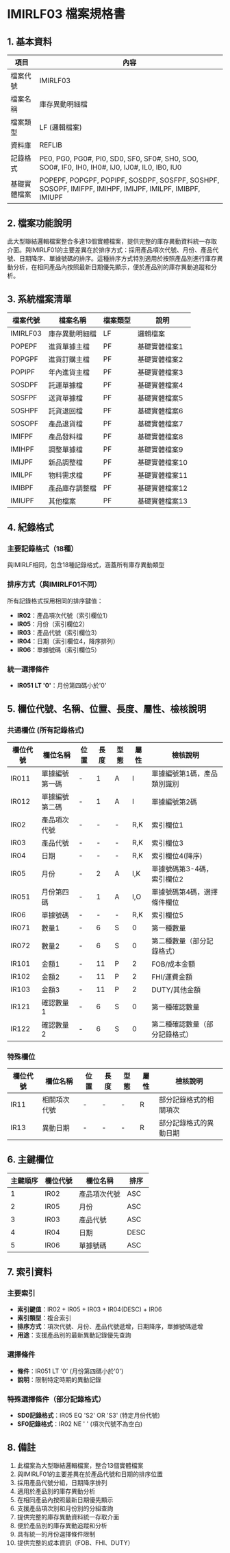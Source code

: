 # IMIRLF03 檔案規格書

## 1. 基本資料

| 項目 | 內容 |
|------|------|
| 檔案代號 | IMIRLF03 |
| 檔案名稱 | 庫存異動明細檔 |
| 檔案類型 | LF (邏輯檔案) |
| 資料庫 | REFLIB |
| 記錄格式 | PE0, PG0, PG0#, PI0, SD0, SF0, SF0#, SH0, SO0, SO0#, IF0, IH0, IH0#, IJ0, IJ0#, IL0, IB0, IU0 |
| 基礎實體檔案 | POPEPF, POPGPF, POPIPF, SOSDPF, SOSFPF, SOSHPF, SOSOPF, IMIFPF, IMIHPF, IMIJPF, IMILPF, IMIBPF, IMIUPF |

## 2. 檔案功能說明

此大型聯結邏輯檔案整合多達13個實體檔案，提供完整的庫存異動資料統一存取介面。與IMIRLF01的主要差異在於排序方式：採用產品項次代號、月份、產品代號、日期降序、單據號碼的排序。這種排序方式特別適用於按照產品別進行庫存異動分析，在相同產品內按照最新日期優先顯示，便於產品別的庫存異動追蹤和分析。

## 3. 系統檔案清單

| 檔案代號 | 檔案名稱 | 檔案類型 | 說明 |
|----------|----------|----------|------|
| IMIRLF03 | 庫存異動明細檔 | LF | 邏輯檔案 |
| POPEPF | 進貨單據主檔 | PF | 基礎實體檔案1 |
| POPGPF | 進貨訂購主檔 | PF | 基礎實體檔案2 |
| POPIPF | 年內進貨主檔 | PF | 基礎實體檔案3 |
| SOSDPF | 託運單據檔 | PF | 基礎實體檔案4 |
| SOSFPF | 送貨單據檔 | PF | 基礎實體檔案5 |
| SOSHPF | 託貨退回檔 | PF | 基礎實體檔案6 |
| SOSOPF | 產品退貨檔 | PF | 基礎實體檔案7 |
| IMIFPF | 產品發料檔 | PF | 基礎實體檔案8 |
| IMIHPF | 調整單據檔 | PF | 基礎實體檔案9 |
| IMIJPF | 新品調整檔 | PF | 基礎實體檔案10 |
| IMILPF | 物料需求檔 | PF | 基礎實體檔案11 |
| IMIBPF | 產品庫存調整檔 | PF | 基礎實體檔案12 |
| IMIUPF | 其他檔案 | PF | 基礎實體檔案13 |

## 4. 紀錄格式

### 主要記錄格式（18種）
與IMIRLF相同，包含18種記錄格式，涵蓋所有庫存異動類型

### 排序方式（與IMIRLF01不同）
所有記錄格式採用相同的排序鍵值：
- **IR02**：產品項次代號（索引欄位1）
- **IR05**：月份（索引欄位2）
- **IR03**：產品代號（索引欄位3）
- **IR04**：日期（索引欄位4，降序排列）
- **IR06**：單據號碼（索引欄位5）

### 統一選擇條件
- **IR051 LT '0'**：月份第四碼小於'0'

## 5. 欄位代號、名稱、位置、長度、屬性、檢核說明

### 共通欄位 (所有記錄格式)
| 欄位代號 | 欄位名稱 | 位置 | 長度 | 型態 | 屬性 | 檢核說明 |
|----------|----------|------|------|------|----------|----------|
| IR011 | 單據編號第一碼 | - | 1 | A | I | 單據編號第1碼，產品類別識別 |
| IR012 | 單據編號第二碼 | - | 1 | A | I | 單據編號第2碼 |
| IR02 | 產品項次代號 | - | - | - | R,K | 索引欄位1 |
| IR03 | 產品代號 | - | - | - | R,K | 索引欄位3 |
| IR04 | 日期 | - | - | - | R,K | 索引欄位4(降序) |
| IR05 | 月份 | - | 2 | A | I,K | 單據號碼第3-4碼，索引欄位2 |
| IR051 | 月份第四碼 | - | 1 | A | I,O | 單據號碼第4碼，選擇條件欄位 |
| IR06 | 單據號碼 | - | - | - | R,K | 索引欄位5 |
| IR071 | 數量1 | - | 6 | S | 0 | 第一種數量 |
| IR072 | 數量2 | - | 6 | S | 0 | 第二種數量（部分記錄格式） |
| IR101 | 金額1 | - | 11 | P | 2 | FOB/成本金額 |
| IR102 | 金額2 | - | 11 | P | 2 | FHI/運費金額 |
| IR103 | 金額3 | - | 11 | P | 2 | DUTY/其他金額 |
| IR121 | 確認數量1 | - | 6 | S | 0 | 第一種確認數量 |
| IR122 | 確認數量2 | - | 6 | S | 0 | 第二種確認數量（部分記錄格式） |

### 特殊欄位
| 欄位代號 | 欄位名稱 | 位置 | 長度 | 型態 | 屬性 | 檢核說明 |
|----------|----------|------|------|------|----------|----------|
| IR11 | 相關項次代號 | - | - | - | R | 部分記錄格式的相關項次 |
| IR13 | 異動日期 | - | - | - | R | 部分記錄格式的異動日期 |

## 6. 主鍵欄位

| 主鍵順序 | 欄位代號 | 欄位名稱 | 排序 |
|----------|----------|----------|------|
| 1 | IR02 | 產品項次代號 | ASC |
| 2 | IR05 | 月份 | ASC |
| 3 | IR03 | 產品代號 | ASC |
| 4 | IR04 | 日期 | DESC |
| 5 | IR06 | 單據號碼 | ASC |

## 7. 索引資料

### 主要索引
- **索引鍵值**：IR02 + IR05 + IR03 + IR04(DESC) + IR06
- **索引類型**：複合索引
- **排序方式**：項次代號、月份、產品代號遞增，日期降序，單據號碼遞增
- **用途**：支援產品別的最新異動記錄優先查詢

### 選擇條件
- **條件**：IR051 LT '0' (月份第四碼小於'0')
- **說明**：限制特定時期的異動記錄

### 特殊選擇條件（部分記錄格式）
- **SD0記錄格式**：IR05 EQ 'S2' OR 'S3' (特定月份代號)
- **SF0記錄格式**：IR02 NE ' ' (項次代號不為空白)

## 8. 備註

1. 此檔案為大型聯結邏輯檔案，整合13個實體檔案
2. 與IMIRLF01的主要差異在於產品代號和日期的排序位置
3. 採用產品代號分組，日期降序排列
4. 適用於產品別的庫存異動分析
5. 在相同產品內按照最新日期優先顯示
6. 支援產品項次別和月份別的分組查詢
7. 提供完整的庫存異動資料統一存取介面
8. 便於產品別的庫存異動追蹤和分析
9. 具有統一的月份選擇條件限制
10. 提供完整的成本資訊（FOB、FHI、DUTY） 